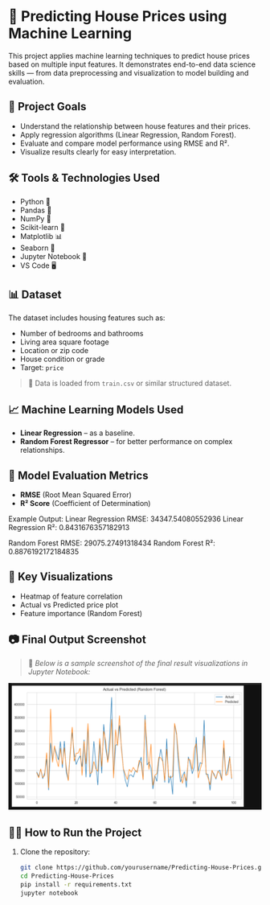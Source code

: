# 🏡 Predicting House Prices using Machine Learning

This project applies machine learning techniques to predict house prices based on multiple input features. It demonstrates end-to-end data science skills — from data preprocessing and visualization to model building and evaluation.

## 🚀 Project Goals

- Understand the relationship between house features and their prices.
- Apply regression algorithms (Linear Regression, Random Forest).
- Evaluate and compare model performance using RMSE and R².
- Visualize results clearly for easy interpretation.

## 🛠️ Tools & Technologies Used

- Python 🐍
- Pandas 🧮
- NumPy 🔢
- Scikit-learn 🤖
- Matplotlib 📊
- Seaborn 🎨
- Jupyter Notebook 📓
- VS Code 🖥️

## 📊 Dataset

The dataset includes housing features such as:

- Number of bedrooms and bathrooms
- Living area square footage
- Location or zip code
- House condition or grade
- Target: `price`

> 📌 Data is loaded from `train.csv` or similar structured dataset.

## 📈 Machine Learning Models Used

- **Linear Regression** – as a baseline.
- **Random Forest Regressor** – for better performance on complex relationships.

## 🧪 Model Evaluation Metrics

- **RMSE** (Root Mean Squared Error)
- **R² Score** (Coefficient of Determination)

Example Output:
Linear Regression RMSE: 34347.54080552936
Linear Regression R²: 0.8431676357182913

Random Forest RMSE: 29075.27491318434
Random Forest R²: 0.8876192172184835



## 🧩 Key Visualizations

- Heatmap of feature correlation
- Actual vs Predicted price plot
- Feature importance (Random Forest)

## 📷 Final Output Screenshot

> 📸 *Below is a sample screenshot of the final result visualizations in Jupyter Notebook:*

![Final Output Screenshot](screenshots/final_output.png)



## 🧑‍💻 How to Run the Project

1. Clone the repository:
   ```bash
   git clone https://github.com/yourusername/Predicting-House-Prices.git
   cd Predicting-House-Prices
   pip install -r requirements.txt
   jupyter notebook


